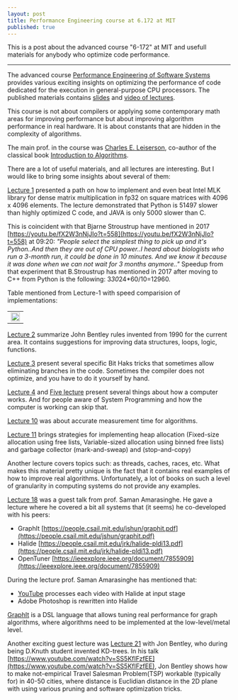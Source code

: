 ```yaml
---
layout: post
title: Performance Engineering course at 6.172 at MIT
published: true
---
```


This is a post about the advanced course "6-172" at MIT and usefull materials for anybody who optimize code performance.

---

The advanced course [Performance Engineering of Software Systems](https://ocw.mit.edu/courses/electrical-engineering-and-computer-science/6-172-performance-engineering-of-software-systems-fall-2018/index.htm) provides 
various exciting insights on optimizing the performance of code dedicated for the execution in general-purpose CPU processors. The published materials contains [slides](https://ocw.mit.edu/courses/electrical-engineering-and-computer-science/6-172-performance-engineering-of-software-systems-fall-2018/lecture-slides/) and [video of lectures](https://www.youtube.com/playlist?list=PLUl4u3cNGP63VIBQVWguXxZZi0566y7Wf).

This course is not about compilers or applying some contemporary math areas for improving performance but about improving algorithm performance in real hardware. It is about constants that are hidden in the complexity of algorithms.

The main prof. in the course was [Charles E. Leiserson](https://en.wikipedia.org/wiki/Charles_E._Leiserson), co-author of the classical book [Introduction to Algorithms](https://www.amazon.com/Introduction-Algorithms-3rd-MIT-Press/dp/0262033844).

There are a lot of useful materials, and all lectures are interesting. But I would like to bring some insights about several of them:

[Lecture 1](https://ocw.mit.edu/courses/electrical-engineering-and-computer-science/6-172-performance-engineering-of-software-systems-fall-2018/lecture-slides/MIT6_172F18_lec1.pdf) presented a path on how to implement and even beat Intel MLK library for dense matrix multiplication in fp32 on square matrices with 4096 x 4096 elements.
The lecture demonstrated that Python is 51497 slower than highly optimized C code, and JAVA is only 5000 slower than C.

This is coincident with that Bjarne Stroustrup have mentioned in 2017 [https://youtu.be/fX2W3nNjJIo?t=558](https://youtu.be/fX2W3nNjJIo?t=558) at 09:20:
*"People select the simplest thing to pick up and it's Python..And then they are out of CPU power..I heard about biologists who run a 3-month run, it could be done in 10 minutes. And we know it because it was done when we can not wait for 3 months anymore.."*
Speedup from that experiment that B.Stroustrup has mentioned in 2017 after moving to C++ from Python is the following: 3*30*24*60/10=12960.

Table mentioned from Lecture-1 with speed comparision of implementations:
<table>
<tr>

<td> <img width="100%" src="https://burlachenkok.github.io/images/blas_compare_speed_of_impl.png"/> </td>

</tr>
</table>


[Lecture 2](https://ocw.mit.edu/courses/electrical-engineering-and-computer-science/6-172-performance-engineering-of-software-systems-fall-2018/lecture-slides/MIT6_172F18_lec2.pdf) summarize John Bentley rules invented from 1990 for the current area. It contains suggestions for improving data structures, loops, logic, functions.

[Lecture 3](https://ocw.mit.edu/courses/electrical-engineering-and-computer-science/6-172-performance-engineering-of-software-systems-fall-2018/lecture-slides/MIT6_172F18_lec3.pdf) present several specific Bit Haks tricks that sometimes allow eliminating branches in the code. Sometimes the compiler does not optimize, and you have to do it yourself by hand.

[Lecture 4](https://ocw.mit.edu/courses/electrical-engineering-and-computer-science/6-172-performance-engineering-of-software-systems-fall-2018/lecture-slides/MIT6_172F18_lec4.pdf) and [Five lecture](https://ocw.mit.edu/courses/electrical-engineering-and-computer-science/6-172-performance-engineering-of-software-systems-fall-2018/lecture-slides/MIT6_172F18_lec5.pdf) present several things about how a computer works. And for people aware of System Programming and how the computer is working can skip that.

[Lecture 10](https://ocw.mit.edu/courses/electrical-engineering-and-computer-science/6-172-performance-engineering-of-software-systems-fall-2018/lecture-slides/MIT6_172F18_lec10.pdf) was about accurate measurement time for algorithms.

[Lecture 11](https://ocw.mit.edu/courses/electrical-engineering-and-computer-science/6-172-performance-engineering-of-software-systems-fall-2018/lecture-slides/MIT6_172F18_lec11.pdf) brings strategies for implementing heap allocation (Fixed-size allocation using free lists, Variable-sized allocation using binned free lists) and garbage collector (mark-and-sweap) and (stop-and-copy)

Another lecture covers topics such: as threads, caches, races, etc.
What makes this material pretty unique is the fact that it contains real examples of how to improve real algorithms. Unfortunately, a lot of books on such a level of granularity in computing systems do not provide any examples. 

[Lecture 18](https://ocw.mit.edu/courses/electrical-engineering-and-computer-science/6-172-performance-engineering-of-software-systems-fall-2018/lecture-slides/MIT6_172F18_lec18.pdf) was a guest talk from prof. Saman Amarasinghe. He gave a lecture where he covered a bit all systems that (it seems) he co-developed with his peers:

* GraphIt  [https://people.csail.mit.edu/jshun/graphit.pdf](https://people.csail.mit.edu/jshun/graphit.pdf)
* Halide    [https://people.csail.mit.edu/jrk/halide-pldi13.pdf](https://people.csail.mit.edu/jrk/halide-pldi13.pdf)
* OpenTuner [https://ieeexplore.ieee.org/document/7855909](https://ieeexplore.ieee.org/document/7855909)

During the lecture prof. Saman Amarasinghe has mentioned that:

* [YouTube](https://youtube.com/) processes each video with Halide at input stage
* Adobe Photoshop is rewritten into Halide

[GraphIt](https://people.csail.mit.edu/jshun/graphit.pdf) is a DSL language that allows tuning real performance for graph algorithms, where algorithms need to be implemented at the low-level/metal level.

Another exciting guest lecture was [Lecture 21](https://ocw.mit.edu/courses/electrical-engineering-and-computer-science/6-172-performance-engineering-of-software-systems-fall-2018/lecture-slides/MIT6_172F18_lec21.pdf) with Jon Bentley, who during being D.Knuth student invented KD-trees.
In his talk [https://www.youtube.com/watch?v=SS5KfIFzfEE](https://www.youtube.com/watch?v=SS5KfIFzfEE), Jon Bentley shows how to make not-empirical Travel Salesman Problem(TSP) workable (typically for) in 40-50 cities, where distance is Euclidian distance in the 2D plane with using various pruning and software optimization tricks.
